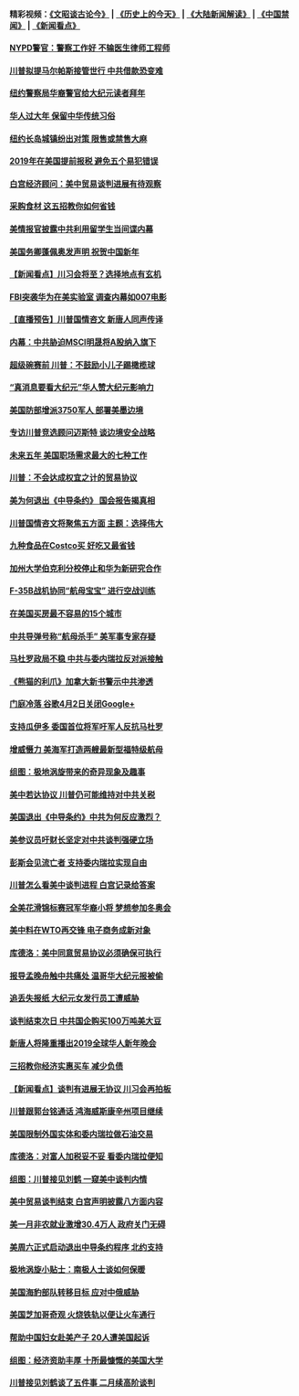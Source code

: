 #### 精彩视频：[《文昭谈古论今》](http://45.32.25.56/wenzhao) | [《历史上的今天》](http://45.32.25.56/today-in-history) | [《大陆新闻解读》](http://45.32.25.56/ntdtv-comedy) | [《中国禁闻》](http://45.32.25.56/ntdtv-news) | [《新闻看点》](http://45.32.25.56/news-insight) 

 #### [NYPD警官：警察工作好 不输医生律师工程师](../pages/nsc412/n11025353.md?t=02051531) 

#### [川普拟提马尔帕斯接管世行 中共借款恐变难](../pages/nsc412/n11025872.md?t=02051531) 

#### [纽约警察局华裔警官给大纪元读者拜年](../pages/nsc412/n11025375.md?t=02051531) 

#### [华人过大年 保留中华传统习俗](../pages/nsc412/n11025344.md?t=02051531) 

#### [纽约长岛城镇纷出对策 限售或禁售大麻](../pages/nsc412/n11025337.md?t=02051531) 

#### [2019年在美国提前报税 避免五个易犯错误](../pages/nsc412/n11024421.md?t=02051531) 

#### [白宫经济顾问：美中贸易谈判进展有待观察](../pages/nsc412/n11024700.md?t=02051531) 

#### [采购食材 这五招教你如何省钱](../pages/nsc412/n11024437.md?t=02051531) 

#### [美情报官披露中共利用留学生当间谍内幕](../pages/nsc412/n11024449.md?t=02051531) 

#### [美国务卿蓬佩奥发声明 祝贺中国新年](../pages/nsc412/n11024590.md?t=02051531) 

#### [【新闻看点】川习会将至？选择地点有玄机](../pages/nsc412/n11024283.md?t=02051531) 

#### [FBI突袭华为在美实验室 调查内幕如007电影](../pages/nsc412/n11024318.md?t=02051531) 

#### [【直播预告】川普国情咨文 新唐人同声传译](../pages/nsc412/n11024217.md?t=02051531) 

#### [内幕：中共胁迫MSCI明晟将A股纳入旗下](../pages/nsc412/n11024175.md?t=02051531) 

#### [超级碗赛前 川普：不鼓励小儿子踢橄榄球](../pages/nsc412/n11023993.md?t=02051531) 

#### [“真消息要看大纪元”华人赞大纪元影响力](../pages/nsc412/n11019162.md?t=02051531) 

#### [美国防部增派3750军人 部署美墨边境](../pages/nsc412/n11023230.md?t=02051531) 

#### [专访川普竞选顾问迈斯特 谈边境安全战略](../pages/nsc412/n11022555.md?t=02051531) 

#### [未来五年 美国职场需求最大的七种工作](../pages/nsc412/n11017088.md?t=02051531) 

#### [川普：不会达成权宜之计的贸易协议](../pages/nsc412/n11022486.md?t=02051531) 

#### [美为何退出《中导条约》 国会报告揭真相](../pages/nsc412/n11022256.md?t=02051531) 

#### [川普国情咨文将聚焦五方面 主题：选择伟大](../pages/nsc412/n11021501.md?t=02051531) 

#### [九种食品在Costco买 好吃又最省钱](../pages/nsc412/n11013272.md?t=02051531) 

#### [加州大学伯克利分校停止和华为新研究合作](../pages/nsc412/n11021086.md?t=02051531) 

#### [F-35B战机协同“航母宝宝” 进行空战训练](../pages/nsc412/n11020866.md?t=02051531) 

#### [在美国买房最不容易的15个城市](../pages/nsc412/n11019708.md?t=02051531) 

#### [中共导弹号称“航母杀手” 美军事专家存疑](../pages/nsc412/n11021488.md?t=02051531) 

#### [马杜罗政局不稳 中共与委内瑞拉反对派接触](../pages/nsc412/n11020719.md?t=02051531) 

#### [《熊猫的利爪》加拿大新书警示中共渗透](../pages/nsc412/n11020739.md?t=02051531) 

#### [门庭冷落 谷歌4月2日关闭Google+](../pages/nsc412/n11020806.md?t=02051531) 

#### [支持瓜伊多 委国首位将军吁军人反抗马杜罗](../pages/nsc412/n11020776.md?t=02051531) 

#### [增威慑力 美海军打造两艘最新型福特级航母](../pages/nsc412/n11020744.md?t=02051531) 

#### [组图：极地涡旋带来的奇异现象及趣事](../pages/nsc412/n11020731.md?t=02051531) 

#### [美中若达协议 川普仍可能维持对中共关税](../pages/nsc412/n11020625.md?t=02051531) 

#### [美国退出《中导条约》中共为何反应激烈？](../pages/nsc412/n11020569.md?t=02051531) 

#### [美参议员吁财长坚定对中共谈判强硬立场](../pages/nsc412/n11020440.md?t=02051531) 

#### [彭斯会见流亡者 支持委内瑞拉实现自由](../pages/nsc412/n11020031.md?t=02051531) 

#### [川普怎么看美中谈判进程 白宫记录给答案](../pages/nsc412/n11019682.md?t=02051531) 

#### [全美花滑锦标赛冠军华裔小将  梦想参加冬奥会](../pages/nsc412/n11019761.md?t=02051531) 

#### [美中料在WTO再交锋 电子商务成新对象](../pages/nsc412/n11018959.md?t=02051531) 

#### [库德洛：美中同意贸易协议必须确保可执行](../pages/nsc412/n11019036.md?t=02051531) 

#### [报导孟晚舟触中共痛处 温哥华大纪元报被偷](../pages/nsc412/n11019232.md?t=02051531) 

#### [追丢失报纸 大纪元女发行员工遭威胁](../pages/nsc412/n11019384.md?t=02051531) 

#### [谈判结束次日 中共国企购买100万吨美大豆](../pages/nsc412/n11019167.md?t=02051531) 

#### [新唐人将隆重播出2019全球华人新年晚会](../pages/nsc412/n11016043.md?t=02051531) 

#### [三招教你经济实惠买车 减少负债](../pages/nsc412/n11018732.md?t=02051531) 

#### [【新闻看点】谈判有进展无协议 川习会再拍板](../pages/nsc412/n11018718.md?t=02051531) 

#### [川普跟郭台铭通话 鸿海威斯康辛州项目继续](../pages/nsc412/n11018841.md?t=02051531) 

#### [美国限制外国实体和委内瑞拉做石油交易](../pages/nsc412/n11018353.md?t=02051531) 

#### [库德洛：对富人加税妥不妥 看委内瑞拉便知](../pages/nsc412/n11018735.md?t=02051531) 

#### [组图：川普接见刘鹤 一窥美中谈判内情](../pages/nsc412/n11018301.md?t=02051531) 

#### [美中贸易谈判结束 白宫声明披露八方面内容](../pages/nsc412/n11018681.md?t=02051531) 

#### [美一月非农就业激增30.4万人 政府关门无碍](../pages/nsc412/n11018450.md?t=02051531) 

#### [美周六正式启动退出中导条约程序 北约支持](../pages/nsc412/n11018405.md?t=02051531) 

#### [极地涡旋小贴士：南极人士谈如何保暖](../pages/nsc412/n11017984.md?t=02051531) 

#### [美国海豹部队转移目标 应对中俄威胁](../pages/nsc412/n11017801.md?t=02051531) 

#### [美国芝加哥奇观 火烧铁轨以便让火车通行](../pages/nsc412/n11017196.md?t=02051531) 

#### [帮助中国妇女赴美产子 20人遭美国起诉](../pages/nsc412/n11017068.md?t=02051531) 

#### [组图：经济资助丰厚 十所最慷慨的美国大学](../pages/nsc412/n11016519.md?t=02051531) 

#### [川普接见刘鹤谈了五件事 二月续高阶谈判](../pages/nsc412/n11016767.md?t=02051531) 


